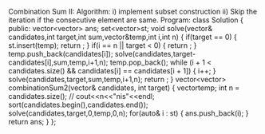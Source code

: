Combination Sum II:
  Algorithm:
    i) implement subset construction
    ii) Skip the iteration if the consecutive element are same.
  Program:
    class Solution {
public:
    vector<vector<int>> ans;
    set<vector<int>>st;
    void solve(vector<int>& candidates,int target,int sum,vector<int>&temp,int i,int n)
    {
        if(target == 0)
        {
            st.insert(temp);
            return ;
        }
        if(i == n || target < 0)
        {
            return ;
        }
        temp.push_back(candidates[i]);
        solve(candidates,target-candidates[i],sum,temp,i+1,n);
        temp.pop_back();
        while (i + 1 < candidates.size() && candidates[i] == candidates[i + 1]) {
            i++;
        }
        solve(candidates,target,sum,temp,i+1,n);
        return ;
    }
    vector<vector<int>> combinationSum2(vector<int>& candidates, int target) {
        vector<int>temp;
        int n = candidates.size();
        // cout<<n<<"nis"<<endl;
        sort(candidates.begin(),candidates.end());
        solve(candidates,target,0,temp,0,n);
        for(auto& i : st)
        {
            ans.push_back(i);
        }
        return ans;
    }
};
